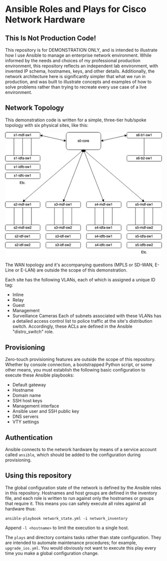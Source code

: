 Ansible Roles and Plays for Cisco Network Hardware
==================================================
This Is Not Production Code!
----------------------------

This repository is for DEMONSTRATION ONLY, and is intended to illustrate how I use Ansible to manage an enterprise network environment. While informed by the needs and choices of my professional production environment, this repository reflects an independent lab environment, with invented IP schema, hostnames, keys, and other details. Additionally, the network architecture here is significantly simpler that what we run in production, and was built to illustrate concepts and examples of how to solve problems rather than trying to recreate every use case of a live environment.

Network Topology
----------------

This demonstration code is written for a simple, three-tier hub/spoke topology with six physical sites, like this:

![](images/topology.png)

The WAN topology and it's accompanying questions (MPLS or SD-WAN, E-Line or E-LAN) are outside the scope of this demonstration.

Each site has the following VLANs, each of which is assigned a unique ID tag:
  - Inline
  - Relay
  - Guest
  - Management
  - Surveillance Cameras
Each of subnets associated with these VLANs has a detailed access control list to police traffic at the site's distribution switch. Accordingly, these ACLs are defined in the Ansible "distro_switch" role.

Provisioning
------------

Zero-touch provisioning features are outside the scope of this repository. Whether by console connection, a bootstrapped Python script, or some other means, you must establish the following basic configuration to execute these Ansible playbooks:
- Default gateway
- Hostname
- Domain name
- SSH host keys
- Management interface
- Ansible user and SSH public key
- DNS servers
- VTY settings

Authentication
--------------

Ansible connects to the network hardware by means of a service account called `ansible`, which should be added to the configuration during provisioning.

Using this repository
---------------------

The global configuration state of the network is defined by the Ansible roles in this repository. Hostnames and host groups are defined in the inventory file, and each role is written to run against only the hostnames or groups that require it. This means you can safely execute all roles against all hardware thus:

    ansible-playbook network_state.yml -i network_inventory

Append `-l <hostname>` to limit the execution to a single host.

The `plays` and directory contains tasks rather than state configuration. They are intended to automate maintenance procedures; for example, `upgrade_ios.yml`. You would obviously not want to execute this play every time you make a global configuration change.
